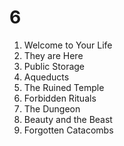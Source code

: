 # 6

1. Welcome to Your Life
2. They are Here
3. Public Storage
4. Aqueducts
5. The Ruined Temple
6. Forbidden Rituals
7. The Dungeon
8. Beauty and the Beast
9. Forgotten Catacombs
